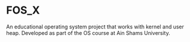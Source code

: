 # FOS_X
An educational operating system project that works with kernel and user heap. Developed as part of the OS course at Ain Shams University.
